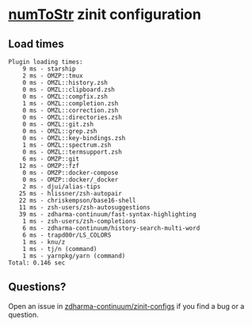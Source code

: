 # [numToStr](https://github.com/numToStr) zinit configuration 

## Load times

```shell
Plugin loading times:
    9 ms - starship
    2 ms - OMZP::tmux
    0 ms - OMZL::history.zsh
    0 ms - OMZL::clipboard.zsh
    0 ms - OMZL::compfix.zsh
    1 ms - OMZL::completion.zsh
    0 ms - OMZL::correction.zsh
    0 ms - OMZL::directories.zsh
    0 ms - OMZL::git.zsh
    0 ms - OMZL::grep.zsh
    0 ms - OMZL::key-bindings.zsh
    1 ms - OMZL::spectrum.zsh
    0 ms - OMZL::termsupport.zsh
    6 ms - OMZP::git
   12 ms - OMZP::fzf
    0 ms - OMZP::docker-compose
    0 ms - OMZP::docker/_docker
    2 ms - djui/alias-tips
   25 ms - hlissner/zsh-autopair
   22 ms - chriskempson/base16-shell
   11 ms - zsh-users/zsh-autosuggestions
   39 ms - zdharma-continuum/fast-syntax-highlighting
    1 ms - zsh-users/zsh-completions
    6 ms - zdharma-continuum/history-search-multi-word
    6 ms - trapd00r/LS_COLORS
    1 ms - knu/z
    1 ms - tj/n (command)
    1 ms - yarnpkg/yarn (command)
Total: 0.146 sec
```

## Questions?

Open an issue in [zdharma-continuum/zinit-configs](https://github.com/zdharma-continuum/zinit-configs) if
you find a bug or a question.
